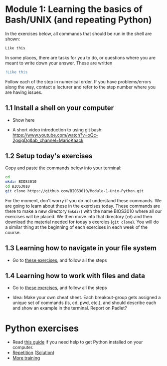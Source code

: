 # Module 1: Learning the basics of Bash/UNIX (and repeating Python)
In the exercises below, all commands that should be run in the shell are shown:

```bash
Like this
```
In some places, there are tasks for you to do, or questions where you are meant to write down your answer. These are written
```diff
!Like this
```
Follow each of the step in numerical order. If you have problems/errors along the way, contact a lecturer and refer to the step number where you are having issues.

## 1.1 Install a shell on your computer
- Show here

- A short video introduction to using git bash: https://www.youtube.com/watch?v=oQc-2gsjgDg&ab_channel=MarioKaack

## 1.2 Setup today's exercises
Copy and paste the commands below into your terminal:
```bash
cd
mkdir BIOS3010
cd BIOS3010
git clone https://github.com/BIOS3010/Module-1-Unix-Python.git
```
For the moment, don't worry if you do not understand these commands. We are going to learn about these in the exercises today. These commands are there to make a new directory (`mkdir`) with the name BIOS3010 where all our exercises will be placed. We then move into that directory (`cd`) and then download the material needed for today's exercies (`git clone`). You will do a similar thing at the beginning of each exercises in each week of the course.

## 1.3 Learning how to navigate in your file system
* Go to [these exercises](exercises/Unix-1.md), and follow all the steps

## 1.4 Learning how to work with files and data
* Go to [these exercises](exercises/Unix-2.md), and follow all the steps


* Idea: Make your own cheat sheet. Each breakout-group gets assigned a unique set of commands (ls, cd, pwd, etc.), and should describe each and show an example in the terminal. Report on Padlet?

# Python exercises
* Read [this guide](exercises/guide_getting_started_with_python.md) if you need help to get Python installed on your computer.
* [Repetition](exercises/Python-exercise1.md) ([Solution](solutions/Exercise1-solution.py))
* [More training](..)
